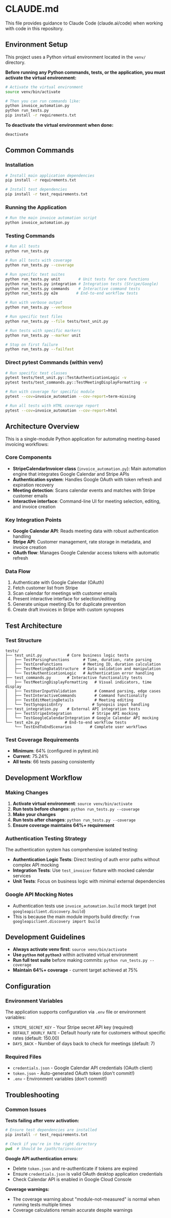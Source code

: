 # CLAUDE.md

This file provides guidance to Claude Code (claude.ai/code) when working with code in this repository.

## Environment Setup

This project uses a Python virtual environment located in the `venv/` directory.

**Before running any Python commands, tests, or the application, you must activate the virtual environment:**

```bash
# Activate the virtual environment
source venv/bin/activate

# Then you can run commands like:
python invoice_automation.py
python run_tests.py
pip install -r requirements.txt
```

**To deactivate the virtual environment when done:**
```bash
deactivate
```

## Common Commands

### Installation
```bash
# Install main application dependencies
pip install -r requirements.txt

# Install test dependencies
pip install -r test_requirements.txt
```

### Running the Application
```bash
# Run the main invoice automation script
python invoice_automation.py
```

### Testing Commands
```bash
# Run all tests
python run_tests.py

# Run all tests with coverage
python run_tests.py --coverage

# Run specific test suites
python run_tests.py unit        # Unit tests for core functions
python run_tests.py integration # Integration tests (Stripe/Google)
python run_tests.py commands    # Interactive command tests
python run_tests.py e2e        # End-to-end workflow tests

# Run with verbose output
python run_tests.py --verbose

# Run specific test files
python run_tests.py --file tests/test_unit.py

# Run tests with specific markers
python run_tests.py --marker unit

# Stop on first failure
python run_tests.py --failfast
```

### Direct pytest Commands (within venv)
```bash
# Run specific test classes
pytest tests/test_unit.py::TestAuthenticationLogic -v
pytest tests/test_commands.py::TestMeetingDisplayFormatting -v

# Run with coverage for specific module
pytest --cov=invoice_automation --cov-report=term-missing

# Run all tests with HTML coverage report
pytest --cov=invoice_automation --cov-report=html
```

## Architecture Overview

This is a single-module Python application for automating meeting-based invoicing workflows:

### Core Components
- **StripeCalendarInvoicer class** (`invoice_automation.py`): Main automation engine that integrates Google Calendar and Stripe APIs
- **Authentication system**: Handles Google OAuth with token refresh and expiration recovery
- **Meeting detection**: Scans calendar events and matches with Stripe customer emails
- **Interactive interface**: Command-line UI for meeting selection, editing, and invoice creation

### Key Integration Points
- **Google Calendar API**: Reads meeting data with robust authentication handling
- **Stripe API**: Customer management, rate storage in metadata, and invoice creation
- **OAuth flow**: Manages Google Calendar access tokens with automatic refresh

### Data Flow
1. Authenticate with Google Calendar (OAuth)
2. Fetch customer list from Stripe
3. Scan calendar for meetings with customer emails
4. Present interactive interface for selection/editing
5. Generate unique meeting IDs for duplicate prevention
6. Create draft invoices in Stripe with custom synopses

## Test Architecture

### Test Structure
```
tests/
├── test_unit.py           # Core business logic tests
│   ├── TestParsingFunctions      # Time, duration, rate parsing
│   ├── TestCoreFunctions         # Meeting ID, duration calculation
│   ├── TestMeetingDataStructure  # Data validation and manipulation
│   └── TestAuthenticationLogic   # Authentication error handling
├── test_commands.py       # Interactive functionality tests
│   ├── TestMeetingDisplayFormatting   # Visual indicators, time display
│   ├── TestUserInputValidation        # Command parsing, edge cases
│   ├── TestInteractiveCommands        # Command functionality
│   ├── TestEditMeetingDetails         # Meeting editing
│   └── TestSynopsisEntry             # Synopsis input handling
├── test_integration.py    # External API integration tests
│   ├── TestStripeIntegration         # Stripe API mocking
│   └── TestGoogleCalendarIntegration # Google Calendar API mocking
└── test_e2e.py           # End-to-end workflow tests
    └── TestEndToEndScenarios        # Complete user workflows
```

### Test Coverage Requirements
- **Minimum**: 64% (configured in pytest.ini)
- **Current**: 75.24%
- **All tests**: 66 tests passing consistently

## Development Workflow

### Making Changes
1. **Activate virtual environment**: `source venv/bin/activate`
2. **Run tests before changes**: `python run_tests.py --coverage`
3. **Make your changes**
4. **Run tests after changes**: `python run_tests.py --coverage`
5. **Ensure coverage maintains 64%+ requirement**

### Authentication Testing Strategy
The authentication system has comprehensive isolated testing:
- **Authentication Logic Tests**: Direct testing of auth error paths without complex API mocking
- **Integration Tests**: Use `test_invoicer` fixture with mocked calendar services
- **Unit Tests**: Focus on business logic with minimal external dependencies

### Google API Mocking Notes
- Authentication tests use `invoice_automation.build` mock target (not `googleapiclient.discovery.build`)
- This is because the main module imports build directly: `from googleapiclient.discovery import build`

## Development Guidelines

- **Always activate venv first**: `source venv/bin/activate`
- **Use `python` not `python3`** within activated virtual environment
- **Run full test suite** before making commits: `python run_tests.py --coverage`
- **Maintain 64%+ coverage** - current target achieved at 75%

## Configuration

### Environment Variables
The application supports configuration via `.env` file or environment variables:
- `STRIPE_SECRET_KEY` - Your Stripe secret API key (required)
- `DEFAULT_HOURLY_RATE` - Default hourly rate for customers without specific rates (default: 150.00)
- `DAYS_BACK` - Number of days back to check for meetings (default: 7)

### Required Files
- `credentials.json` - Google Calendar API credentials (OAuth client)
- `token.json` - Auto-generated OAuth token (don't commit!)
- `.env` - Environment variables (don't commit!)

## Troubleshooting

### Common Issues

**Tests failing after venv activation:**
```bash
# Ensure test dependencies are installed
pip install -r test_requirements.txt

# Check if you're in the right directory
pwd  # Should be /path/to/invoicer
```

**Google API authentication errors:**
- Delete `token.json` and re-authenticate if tokens are expired
- Ensure `credentials.json` is valid OAuth desktop application credentials
- Check Calendar API is enabled in Google Cloud Console

**Coverage warnings:**
- The coverage warning about "module-not-measured" is normal when running tests multiple times
- Coverage calculations remain accurate despite warnings